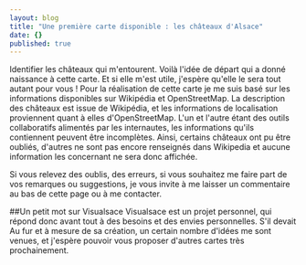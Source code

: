 ```yaml
---
layout: blog
title: "Une première carte disponible : les châteaux d'Alsace"
date: {}
published: true
---
```


Identifier les châteaux qui m'entourent. Voilà l'idée de départ qui a donné naissance à cette carte. Et si elle m'est utile, j'espère qu'elle le sera tout autant pour vous ! Pour la réalisation de cette carte je me suis basé sur les informations disponibles sur Wikipédia et OpenStreetMap. La description des châteaux est issue de Wikipédia, et les informations de localisation proviennent quant à elles d'OpenStreetMap.
L'un et l'autre étant des outils collaboratifs alimentés par les internautes, les informations qu'ils contiennent peuvent être incomplètes.
Ainsi, certains châteaux ont pu être oubliés, d'autres ne sont pas encore renseignés dans Wikipedia et aucune information les concernant ne sera donc affichée. 

Si vous relevez des oublis, des erreurs, si vous souhaitez me faire part de vos remarques ou suggestions, je vous invite à me laisser un commentaire au bas de cette page ou à me contacter.

##Un petit mot sur Visualsace
Visualsace est un projet personnel, qui répond donc avant tout à des besoins et des envies personnelles. S'il devait 
Au fur et à mesure de sa création, un certain nombre d'idées me sont venues, et j'espère pouvoir vous proposer d'autres cartes très prochainement.